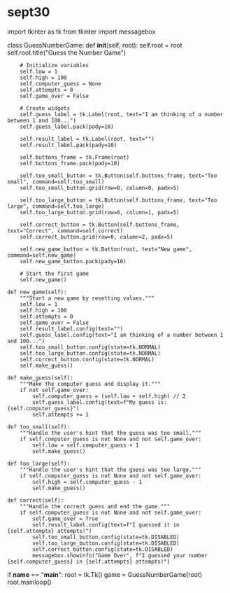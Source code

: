 # sept30

import tkinter as tk
from tkinter import messagebox

class GuessNumberGame:
    def __init__(self, root):
        self.root = root
        self.root.title("Guess the Number Game")

        # Initialize variables
        self.low = 1
        self.high = 100
        self.computer_guess = None
        self.attempts = 0
        self.game_over = False

        # Create widgets
        self.guess_label = tk.Label(root, text="I am thinking of a number between 1 and 100...")
        self.guess_label.pack(pady=10)

        self.result_label = tk.Label(root, text="")
        self.result_label.pack(pady=10)

        self.buttons_frame = tk.Frame(root)
        self.buttons_frame.pack(pady=10)

        self.too_small_button = tk.Button(self.buttons_frame, text="Too small", command=self.too_small)
        self.too_small_button.grid(row=0, column=0, padx=5)

        self.too_large_button = tk.Button(self.buttons_frame, text="Too large", command=self.too_large)
        self.too_large_button.grid(row=0, column=1, padx=5)

        self.correct_button = tk.Button(self.buttons_frame, text="Correct", command=self.correct)
        self.correct_button.grid(row=0, column=2, padx=5)

        self.new_game_button = tk.Button(root, text="New game", command=self.new_game)
        self.new_game_button.pack(pady=10)

        # Start the first game
        self.new_game()

    def new_game(self):
        """Start a new game by resetting values."""
        self.low = 1
        self.high = 100
        self.attempts = 0
        self.game_over = False
        self.result_label.config(text="")
        self.guess_label.config(text="I am thinking of a number between 1 and 100...")
        self.too_small_button.config(state=tk.NORMAL)
        self.too_large_button.config(state=tk.NORMAL)
        self.correct_button.config(state=tk.NORMAL)
        self.make_guess()

    def make_guess(self):
        """Make the computer guess and display it."""
        if not self.game_over:
            self.computer_guess = (self.low + self.high) // 2
            self.guess_label.config(text=f"My guess is: {self.computer_guess}")
            self.attempts += 1

    def too_small(self):
        """Handle the user's hint that the guess was too small."""
        if self.computer_guess is not None and not self.game_over:
            self.low = self.computer_guess + 1
            self.make_guess()

    def too_large(self):
        """Handle the user's hint that the guess was too large."""
        if self.computer_guess is not None and not self.game_over:
            self.high = self.computer_guess - 1
            self.make_guess()

    def correct(self):
        """Handle the correct guess and end the game."""
        if self.computer_guess is not None and not self.game_over:
            self.game_over = True
            self.result_label.config(text=f"I guessed it in {self.attempts} attempts!")
            self.too_small_button.config(state=tk.DISABLED)
            self.too_large_button.config(state=tk.DISABLED)
            self.correct_button.config(state=tk.DISABLED)
            messagebox.showinfo("Game Over", f"I guessed your number {self.computer_guess} in {self.attempts} attempts!")

if __name__ == "__main__":
    root = tk.Tk()
    game = GuessNumberGame(root)
    root.mainloop()
